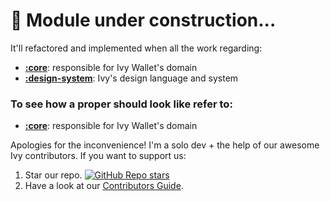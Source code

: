 # 🚧 Module under construction...

It'll refactored and implemented when all the work regarding:

- **[:core](../core)**: responsible for Ivy Wallet's domain
- **[:design-system](../design-system)**: Ivy's design language and system

### To see how a proper should look like refer to:

- **[:core](../core)**: responsible for Ivy Wallet's domain

Apologies for the inconvenience! I'm a solo dev + the help of our awesome Ivy contributors. If you
want to support us:

1. Star our repo.
   [![GitHub Repo stars](https://img.shields.io/github/stars/Ivy-Apps/ivy-wallet?style=social)](https://github.com/Ivy-Apps/ivy-wallet/stargazers)
2. Have a look at our [Contributors Guide](../CONTRIBUTING.md).